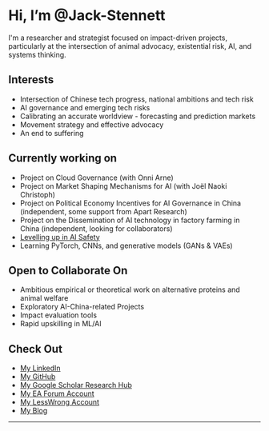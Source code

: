 # Hi, I’m @Jack-Stennett

I'm a researcher and strategist focused on impact-driven projects, particularly at the intersection of animal advocacy, existential risk, AI, and systems thinking.

## Interests

- Intersection of Chinese tech progress, national ambitions and tech risk
- AI governance and emerging tech risks
- Calibrating an accurate worldview - forecasting and prediction markets
- Movement strategy and effective advocacy  
- An end to suffering

## Currently working on

- Project on Cloud Governance (with Onni Arne)
- Project on Market Shaping Mechanisms for AI (with Joël Naoki Christoph)
- Project on Political Economy Incentives for AI Governance in China (independent, some support from Apart Research)
- Project on the Dissemination of AI technology in factory farming in China (independent, looking for collaborators)
- [Levelling up in AI Safety](https://docs.google.com/document/d/1b83_-eo9NEaKDKc9R3P5h5xkLImqMw8ADLmi__rkLo4/edit?tab=t.0#heading=h.fke682cxqkxr)
- Learning PyTorch, CNNs, and generative models (GANs & VAEs)

## Open to Collaborate On

- Ambitious empirical or theoretical work on alternative proteins and animal welfare
- Exploratory AI-China-related Projects
- Impact evaluation tools
- Rapid upskilling in ML/AI

## Check Out
- [My LinkedIn](https://www.linkedin.com/in/jack-stennett-821390138/)
- [My GitHub](https://github.com/Jack-Stennett/Jack-Stennett)
- [My Google Scholar Research Hub](https://scholar.google.com/citations?user=GATFTMcAAAAJ&hl=en&oi=ao)
- [My EA Forum Account](https://forum.effectivealtruism.org/users/jack_s)
- [My LessWrong Account](https://www.lesswrong.com/users/jack_s) 
- [My Blog](https://torchestogether.substack.com)

---
